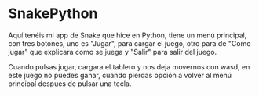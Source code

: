 # SnakePython

Aquí tenéis mi app de Snake que hice en Python, tiene un menú principal, con tres botones, uno es "Jugar", para cargar el juego, otro para de "Como jugar" que explicara como se juega y "Salir" para salir del juego.

Cuando pulsas jugar, cargara el tablero y nos deja movernos con wasd, en este juego no puedes ganar, cuando pierdas opción a volver al menú principal despues de pulsar una tecla.
